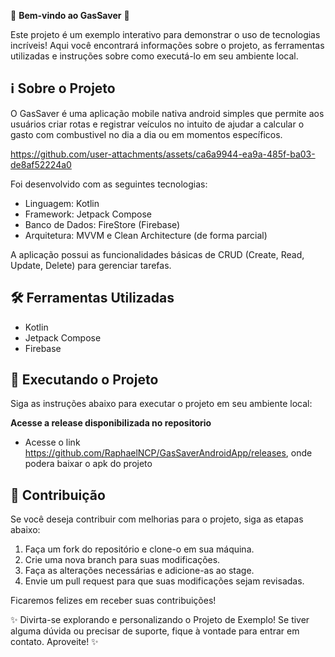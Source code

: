 🎉 **Bem-vindo ao GasSaver** 🚀

Este projeto é um exemplo interativo para demonstrar o uso de tecnologias incríveis! Aqui você encontrará informações sobre o projeto, as ferramentas utilizadas e instruções sobre como executá-lo em seu ambiente local.

## ℹ️ Sobre o Projeto

O GasSaver é uma aplicação mobile nativa android simples que permite aos usuários criar rotas e registrar veículos no intuito de ajudar a calcular o gasto com combustivel no dia a dia ou em momentos específicos. 


https://github.com/user-attachments/assets/ca6a9944-ea9a-485f-ba03-de8af52224a0


Foi desenvolvido com as seguintes tecnologias:

- Linguagem: Kotlin
- Framework: Jetpack Compose
- Banco de Dados: FireStore (Firebase)
- Arquitetura: MVVM e Clean Architecture (de forma parcial)

A aplicação possui as funcionalidades básicas de CRUD (Create, Read, Update, Delete) para gerenciar tarefas.

## 🛠️ Ferramentas Utilizadas

- Kotlin
- Jetpack Compose
- Firebase

## 🚀 Executando o Projeto

Siga as instruções abaixo para executar o projeto em seu ambiente local:

 **Acesse a release disponibilizada no repositorio**
 - Acesse o link https://github.com/RaphaelNCP/GasSaverAndroidApp/releases, onde podera baixar o apk do projeto


## 📝 Contribuição

Se você deseja contribuir com melhorias para o projeto, siga as etapas abaixo:

1. Faça um fork do repositório e clone-o em sua máquina.
2. Crie uma nova branch para suas modificações.
3. Faça as alterações necessárias e adicione-as ao stage.
4. Envie um pull request para que suas modificações sejam revisadas.

Ficaremos felizes em receber suas contribuições!

✨ Divirta-se explorando e personalizando o Projeto de Exemplo! Se tiver alguma dúvida ou precisar de suporte, fique à vontade para entrar em contato. Aproveite! ✨
